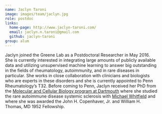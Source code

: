 ```yaml
---
name: Jaclyn Taroni
image: images/team/jaclyn.jpg
role: postdoc
links:
  home-page: http://www.jaclyn-taroni.com/
  email: jaclyn.n.taroni@gmail.com
  github: jaclyn-taroni
group: alum
---
```


Jaclyn joined the Greene Lab as a Postdoctoral Researcher in May 2016.
She is currently interested in integrating large amounts of publicly available data and utilizing unsupervised machine learning to answer big outstanding in the fields of rheumatology, autoimmunity, and in rare diseases in particular.
She works in close collaboration with clinicians and biologists who are experts in these disorders and she is currently appointed to Penn Rheumatology’s T32.
Before coming to Penn, Jaclyn received her PhD from the [Molecular and Cellular Biology program at Dartmouth](https://graduate.dartmouth.edu/mcb/) where she studied the rare autoimmune disease systemic sclerosis with [Michael Whitfield](http://geiselmed.dartmouth.edu/whitfield/) and where she was awarded the John H. Copenhaver, Jr. and William H. Thomas, MD 1952 Fellowship.
